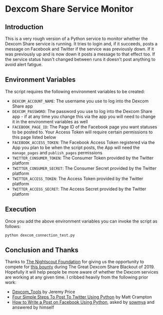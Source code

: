 # Dexcom Share Service Monitor
 
## Introduction
This is a very rough version of a Python service to monitor whether the Dexcom Share service is running. It tries to login and, if it succeeds, posts a message on Facebook and Twitter if the service was previously down. If it was previously up and is now down it posts a message to that effect too. If the service status hasn't changed between runs it doesn't post anything to avoid alert fatigue.

## Environment Variables
The script requires the following environment variables to be created:

- `DEXCOM_ACCOUNT_NAME`: The username you use to log into the Dexcom Share app
- `DEXCOM_PASSWORD`: The password you use to log into the Dexcom Share app - if at any time you change this via the app you will need to change it in the environment variables as well
- `FACEBOOK_PAGE_ID`: The Page ID of the Facebook page you want statuses to be posted to. Your Access Token will require certain permissions to this page listed below
- `FACEBOOK_ACCESS_TOKEN`: The Facebook Access Token registered via the App you plan to be when the script posts, the App will need the `manage_pages` and `publish_pages` permissions
- `TWITTER_CONSUMER_TOKEN`: The Consumer Token provided by the Twitter platform
- `TWITTER_CONSUMER_SECRET`: The Consumer Secret provided by the Twitter platform
- `TWITTER_ACCESS_TOKEN`: The Access Token provided by the Twitter platform
- `TWITTER_ACCESS_SECRET`: The Access Secret provided by the Twitter platform

## Execution
Once you add the above environment variables you can invoke the script as follows:

```
python dexcom_connection_test.py
```

## Conclusion and Thanks
Thanks to [The Nightscout Foundation](https://www.nightscoutfoundation.org/) for giving us the opportunity to compete for [this bounty](https://www.facebook.com/NightscoutFoundation/posts/3170040823071192) during The Great Dexcom Share Blackout of 2019. Hopefully it will help people be more aware of whether the Dexcom services are working at any given time. I cribbed heavily from the following prior work:

- [Dexcom\_Tools](https://github.com/jerm/dexcom_tools/) by Jeremy Price
- [Four Simple Steps To Post To Twitter Using Python](https://www.mattcrampton.com/blog/step_by_step_tutorial_to_post_to_twitter_using_python/) by Matt Crampton
- [How to Write a Post on Facebook Using Python](https://stackoverflow.com/questions/48579740/how-to-write-a-post-on-facebook-using-python), asked by [sowmya](https://stackoverflow.com/users/8770153/sowmya) and answered by himself
